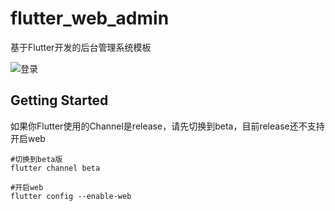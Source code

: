 # flutter_web_admin

基于Flutter开发的后台管理系统模板

![登录](https://note.youdao.com/yws/api/personal/file/WEBc3014804de4be859448633bac2fca246?method=download&shareKey=4b1f340b6594d7b25dfe4f704acdc504)


## Getting Started




如果你Flutter使用的Channel是release，请先切换到beta，目前release还不支持开启web



```
#切换到beta版
flutter channel beta

#开启web
flutter config --enable-web
```
